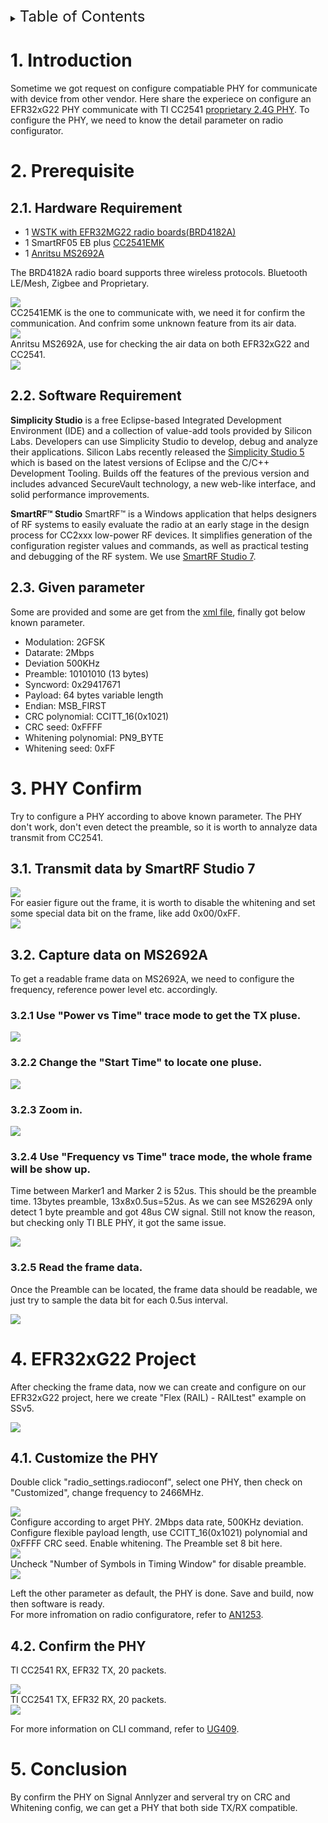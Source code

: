 <details>
<summary><font size=5>Table of Contents</font> </summary>

- [1. Introduction](#1-introduction)
- [2. Prerequiesite](#2-Prerequisite)
- [3. PHY Confirm](#3-PHY-Confirm)
- [4. EFR32xG22 project](#4-EFR32xG22-project)
- [5. Conclusion](#5-Conclusion)

</details>

# 1. Introduction
Sometime we got request on configure compatiable PHY for communicate with device from other vendor. Here share the experiece on configure an EFR32xG22 PHY communicate with TI CC2541 [proprietary 2.4G PHY](files/CM-Configure-TI-CC2541-compatible-proprietary-PHY/2M_BS-TX_2.xml). 
To configure the PHY, we need to know the detail parameter on radio configurator.

# 2. Prerequisite 

## 2.1. Hardware Requirement
* 1 [WSTK with EFR32MG22 radio boards(BRD4182A)](https://www.silabs.com/development-tools/wireless/efr32xg22-wireless-starter-kit)
* 1 SmartRF05 EB plus [CC2541EMK](https://www.ti.com/tool/CC2541EMK)
* 1 [Anritsu MS2692A](https://www.anritsu.com/en-US/test-measurement/products/ms2692a)

The BRD4182A radio board supports three wireless protocols. Bluetooth LE/Mesh, Zigbee and Proprietary.
<div align="left">
  <img src="files/CM-Configure-TI-CC2541-compatible-proprietary-PHY/wstk.png">  
</div> 
CC2541EMK is the one to communicate with, we need it for confirm the communication. And confrim some unknown feature from its air data.
<div align="left">
  <img src="files/CM-Configure-TI-CC2541-compatible-proprietary-PHY/SmartRF05EB.png">  
</div> 
Anritsu MS2692A, use for checking the air data on both EFR32xG22 and CC2541.
<div align="left">
  <img src="files/CM-Configure-TI-CC2541-compatible-proprietary-PHY/ms2692a-signalanalyzers.png">  
</div> 


## 2.2. Software Requirement
**Simplicity Studio** is a free Eclipse-based Integrated Development Environment (IDE) and a collection of value-add tools provided by Silicon Labs. Developers can use Simplicity Studio to develop, debug and analyze their applications. Silicon Labs recently released the [Simplicity Studio 5](https://www.silabs.com/products/development-tools/software/simplicity-studio/simplicity-studio-5) which is based on the latest versions of Eclipse and the C/C++ Development Tooling. Builds off the features of the previous version and includes advanced SecureVault technology, a new web-like interface, and solid performance improvements.  

**SmartRF™ Studio** SmartRF™ is a Windows application that helps designers of RF systems to easily evaluate the radio at an early stage in the design process for CC2xxx low-power RF devices. It simplifies generation of the configuration register values and commands, as well as practical testing and debugging of the RF system. We use [SmartRF Studio 7](https://www.ti.com/tool/SMARTRFTM-STUDIO).

## 2.3. Given parameter
Some are provided and some are get from the [xml file](files/CM-Configure-TI-CC2541-compatible-proprietary-PHY/2M_BS-TX_2.xml), finally got below known parameter.
* Modulation: 2GFSK
* Datarate: 2Mbps
* Deviation 500KHz
* Preamble: 10101010 (13 bytes)
* Syncword: 0x29417671
* Payload: 64 bytes variable length
* Endian: MSB_FIRST
* CRC polynomial: CCITT_16(0x1021)
* CRC seed: 0xFFFF
* Whitening polynomial: PN9_BYTE
* Whitening seed: 0xFF

# 3. PHY Confirm
Try to configure a PHY according to above known parameter. The PHY don't work, don't even detect the preamble, so it is worth to annalyze data transmit from CC2541.

## 3.1. Transmit data by SmartRF Studio 7
<div align="left">
  <img src="files/CM-Configure-TI-CC2541-compatible-proprietary-PHY/TICC2541-TX.gif">  
</div> 
For easier figure out the frame, it is worth to disable the whitening and set some special data bit on the frame, like add 0x00/0xFF.
<div align="left">
  <img src="files/CM-Configure-TI-CC2541-compatible-proprietary-PHY/frame.png">  
</div> 

## 3.2. Capture data on MS2692A
To get a readable frame data on MS2692A, we need to configure the frequency, reference power level etc. accordingly.
### 3.2.1 Use "Power vs Time" trace mode to get the TX pluse.
<div align="left">
  <img src="files/CM-Configure-TI-CC2541-compatible-proprietary-PHY/SA-01-pluse.png">  
</div> 

### 3.2.2 Change the "Start Time" to locate one pluse.
<div align="left">
  <img src="files/CM-Configure-TI-CC2541-compatible-proprietary-PHY/SA-02-location.png">  
</div> 

### 3.2.3 Zoom in.
<div align="left">
  <img src="files/CM-Configure-TI-CC2541-compatible-proprietary-PHY/SA-03-zoom-in.png">  
</div> 

### 3.2.4 Use "Frequency vs Time" trace mode, the whole frame will be show up.
Time between Marker1 and Marker 2 is 52us. This should be the preamble time. 13bytes preamble, 13x8x0.5us=52us. As we can see MS2629A only detect 1 byte preamble and got 48us CW signal. Still not know the reason, but checking only TI BLE PHY, it got the same issue.
<div align="left">
  <img src="files/CM-Configure-TI-CC2541-compatible-proprietary-PHY/SA-04-frame.png">  
</div> 

### 3.2.5 Read the frame data.
Once the Preamble can be located, the frame data should be readable, we just try to sample the data bit for each 0.5us interval.
<div align="left">
  <img src="files/CM-Configure-TI-CC2541-compatible-proprietary-PHY/SA-05-syncwords.png">  
</div> 

# 4. EFR32xG22 Project
After checking the frame data, now we can create and configure on our EFR32xG22 project, here we create "Flex (RAIL) - RAILtest" example on SSv5.
<div align="left">
  <img src="files/CM-Configure-TI-CC2541-compatible-proprietary-PHY/railtest.png">  
</div> 

## 4.1. Customize the PHY
Double click "radio_settings.radioconf", select one PHY, then check on "Customized", change frequency to 2466MHz.
<div align="left">
  <img src="files/CM-Configure-TI-CC2541-compatible-proprietary-PHY/customized.png">  
</div> 
Configure according to arget PHY. 2Mbps data rate, 500KHz deviation. Configure flexible payload length, use CCITT_16(0x1021) polynomial and 0xFFFF CRC seed. Enable whitening. The Preamble set 8 bit here.
<div align="left">
  <img src="files/CM-Configure-TI-CC2541-compatible-proprietary-PHY/packet.png">  
</div> 
Uncheck "Number of Symbols in Timing Window" for disable preamble.
<div align="left">
  <img src="files/CM-Configure-TI-CC2541-compatible-proprietary-PHY/timing.png">  
</div> 


Left the other parameter as default, the PHY is done. Save and build, now then software is ready.  
For more infromation on radio configuratore, refer to [AN1253](https://www.silabs.com/documents/public/application-notes/an1253-efr32-radio-configurator-guide-for-ssv5.pdf). 

## 4.2. Confirm the PHY
TI CC2541 RX, EFR32 TX, 20 packets.
<div align="left">
  <img src="files/CM-Configure-TI-CC2541-compatible-proprietary-PHY/EFR32-TX.gif">  
</div> 
TI CC2541 TX, EFR32 RX, 20 packets.
<div align="left">
  <img src="files/CM-Configure-TI-CC2541-compatible-proprietary-PHY/EFR32-RX.gif">  
</div> 

For more information on CLI command, refer to [UG409](https://www.silabs.com/documents/public/user-guides/ug409-railtest-users-guide.pdf).

# 5. Conclusion
By confirm the PHY on Signal Annlyzer and serveral try on CRC and Whitening config, we can get a PHY that both side TX/RX compatible.
